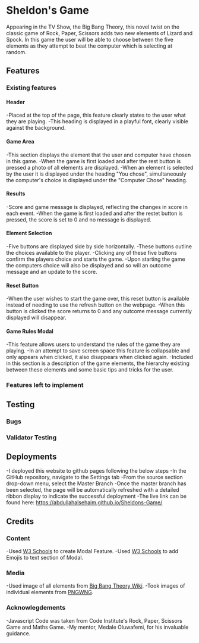 # Sheldon's Game

 Appearing in the TV Show, the Big Bang Theory, this novel twist on the classic game of Rock, Paper, Scissors adds two new elements of Lizard and Spock.
In this game the user will be able to choose between the five elements as they attempt to beat the computer which is selecting at random.

## Features

### Existing features

#### Header
-Placed at the top of the page, this feature clearly states to the user what they are playing.
-This heading is displayed in a playful font, clearly visible against the background.

#### Game Area
-This section displays the element that the user and computer have chosen in this game.
-When the game is first loaded and after the rest button is pressed a photo of all elements are displayed.
-When an element is selected by the user it is displayed under the heading "You chose", simultaneously the computer's choice is displayed 
under the "Computer Chose" heading.

#### Results
-Score and game message is displayed, reflecting the changes in score in each event.
-When the game is first loaded and after the restet button is pressed, the score is set to 0 and no message is displayed.


#### Element Selection
-Five buttons are displayed side by side horizontally.
-These buttons outline the choices available to the player.
-Clicking any of these five buttons confirm the players choice and starts the game.
-Upon starting the game the computers choice will also be displayed and so will an outcome message and an update to the score.

#### Reset Button
-When the user wishes to start the game over, this reset button is available instead of needing to use the refresh button on the webpage.
-When this button is clicked the score returns to 0 and any outcome message currently displayed will disappear.

#### Game Rules Modal
-This feature allows users to understand the rules of the game they are playing.
-In an attempt to save screen space this feature is collapsable and only appears when clicked, it also disappears when clicked again.
-Included in this section is a description of the game elements, the hierarchy existing between these elements and some basic tips and tricks for the user.

### Features left to implement

## Testing

### Bugs

### Validator Testing

## Deployments
-I deployed this website to github pages following the below steps
    -In the GitHub repository, navigate to the Settings tab
    -From the source section drop-down menu, select the Master Branch
    -Once the master branch has been selected, the page will be automatically refreshed with a detailed ribbon display to indicate the successful deployment
-The live link can be found here: https://abdullahalsehaim.github.io/Sheldons-Game/

## Credits

### Content
-Used [W3 Schools](https://www.w3schools.com/howto/howto_css_modals.asp) to create Modal Feature.
-Used [W3 Schools](https://www.w3schools.com/html/html_emojis.asp) to add Emojis to text section of Modal.

### Media
-Used image of all elements from [Big Bang Theory Wiki](https://bigbangtheory.fandom.com/wiki/Rock,_Paper,_Scissors,_Lizard,_Spock).
-Took images of individual elements from [PNGWNG](https://www.pngwing.com/en/free-png-ycasl).

### Acknowlegdements
-Javascript Code was taken from Code Institute's Rock, Paper, Scissors Game and Maths Game.
-My mentor, Medale Oluwafemi, for his invaluable guidance.